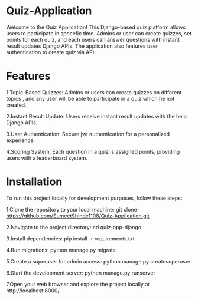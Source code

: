 # Quiz-Application
Welcome to the Quiz Application! This Django-based quiz platform allows users to participate in specefic time. Admins or user can create quizzes, set points for each quiz, and each users can answer questions with instant result updates Django APIs. The application also features user authentication to create quiz via API.

# Features
1.Topic-Based Quizzes: Admins or users can create quizzes on different topics , and any user will be able to participate in a quiz which he not created.

2.Instant Result Update: Users receive instant result updates with the help Django APIs.

3.User Authentication: Secure jwt authentication for a personalized experience.

4.Scoring System: Each question in a quiz is assigned points, providing users with a leaderboard system.

# Installation
To run this project locally for development purposes, follow these steps:

1.Clone the repository to your local machine:
git clone https://github.com/SumeetShinde1108/Quiz-Application.git

2.Navigate to the project directory:
cd quiz-app-django

3.Install dependencies:
pip install -r requirements.txt

4.Run migrations:
python manage.py migrate

5.Create a superuser for admin access:
python manage.py createsuperuser

6.Start the development server:
python manage.py runserver

7.Open your web browser and explore the project locally at http://localhost:8000/.

